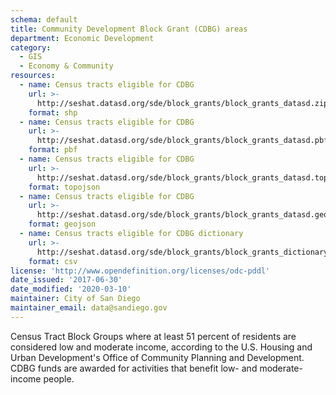 ```yaml
---
schema: default
title: Community Development Block Grant (CDBG) areas
department: Economic Development
category:
  - GIS
  - Economy & Community
resources:
  - name: Census tracts eligible for CDBG
    url: >-
      http://seshat.datasd.org/sde/block_grants/block_grants_datasd.zip
    format: shp
  - name: Census tracts eligible for CDBG
    url: >-
      http://seshat.datasd.org/sde/block_grants/block_grants_datasd.pbf
    format: pbf
  - name: Census tracts eligible for CDBG
    url: >-
      http://seshat.datasd.org/sde/block_grants/block_grants_datasd.topojson
    format: topojson
  - name: Census tracts eligible for CDBG
    url: >-
      http://seshat.datasd.org/sde/block_grants/block_grants_datasd.geojson
    format: geojson
  - name: Census tracts eligible for CDBG dictionary
    url: >-
      http://seshat.datasd.org/sde/block_grants/block_grants_dictionary_datasd.csv
    format: csv
license: 'http://www.opendefinition.org/licenses/odc-pddl'
date_issued: '2017-06-30'
date_modified: '2020-03-10'
maintainer: City of San Diego
maintainer_email: data@sandiego.gov
---
```

Census Tract Block Groups where at least 51 percent of residents are considered low and moderate income, according to the U.S. Housing and Urban Development's Office of Community Planning and Development. CDBG funds are awarded for activities that benefit low- and moderate-income people.
<!--more-->
